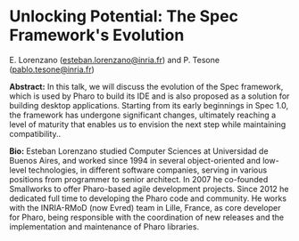 # Unlocking Potential: The Spec Framework's Evolution

E. Lorenzano  (esteban.lorenzano@inria.fr) and P. Tesone (pablo.tesone@inria.fr)

**Abstract:**
In this talk, we will discuss the evolution of the Spec framework, which is used by Pharo to build its IDE 
and is also proposed as a solution for building desktop applications. Starting from its early beginnings 
in Spec 1.0, the framework has undergone significant changes, ultimately reaching a level of maturity that 
enables us to envision the next step while maintaining compatibility..

**Bio:**
Esteban Lorenzano studied Computer Sciences at Universidad de Buenos Aires, and worked since 1994 in 
several object-oriented and low-level technologies, in different software companies, serving in various 
positions from programmer to senior architect. In 2007 he co-founded Smallworks to offer Pharo-based 
agile development projects. Since 2012 he dedicated full time to developing the Pharo code and community. 
He works with the INRIA-RMoD (now Evred) team in Lille, France, as core developer for Pharo, being responsible 
with the coordination of new releases and the implementation and maintenance of Pharo libraries.
